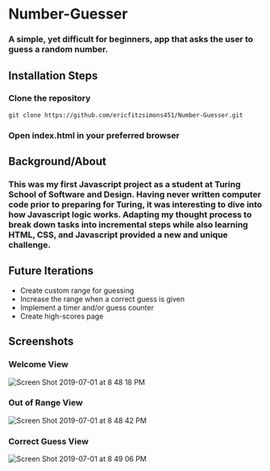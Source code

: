 # Number-Guesser
### A simple, yet difficult for beginners, app that asks the user to guess a random number.

## Installation Steps

### Clone the repository

```git clone https://github.com/ericfitzsimons451/Number-Guesser.git```

### Open index.html in your preferred browser

## Background/About

### This was my first Javascript project as a student at Turing School of Software and Design.  Having never written computer code prior to preparing for Turing, it was interesting to dive into how Javascript logic works.  Adapting my thought process to break down tasks into incremental steps while also learning HTML, CSS, and Javascript provided a new and unique challenge.  

## Future Iterations

- Create custom range for guessing
- Increase the range when a correct guess is given
- Implement a timer and/or guess counter
- Create high-scores page

## Screenshots
### Welcome View
![Screen Shot 2019-07-01 at 8 48 18 PM](https://user-images.githubusercontent.com/39415039/60479056-b8475280-9c41-11e9-95e4-963f0fa0f452.png)

### Out of Range View
![Screen Shot 2019-07-01 at 8 48 42 PM](https://user-images.githubusercontent.com/39415039/60479063-bda49d00-9c41-11e9-8248-4801f15bfc6a.png)

### Correct Guess View
![Screen Shot 2019-07-01 at 8 49 06 PM](https://user-images.githubusercontent.com/39415039/60479080-c9905f00-9c41-11e9-99e3-0f2f566e658e.png)
